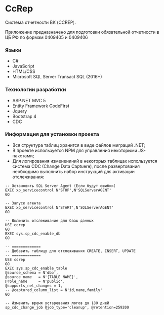 # CcRep

Система отчетности ВК (CCREP). 

Приложение предназначено для подготовки обязательной отчетности в ЦБ РФ по формам 0409405 и 0409406

### Языки
- C#
- JavaScript
- HTML/CSS
- Microsoft SQL Server Transact SQL (2016+)

### Технологии разработки
- ASP.NET MVC 5
- Entity Framework CodeFirst
- Jquery
- Bootstrap 4
- CDC

### Информация для установки проекта
- Вся структура таблиц хранится в виде файлов миграций .NET;
- В проекте используется NPM для управления некоторыми JS-пакетами;
- Для логирования изменениний в некоторых таблицах используется система CDC (Change Data Captuere), после развертования необходимо выполнить набор инструкций для активации отслеживания:
```
-- Остановить SQL Server Agent (Если будут ошибки)
EXEC xp_servicecontrol N'STOP',N'SQLServerAGENT' 
GO

-- Запуск агента
EXEC xp_servicecontrol N'START',N'SQLServerAGENT' 
GO

-- Включить отслеживание для базы данных
USE ccrep  
GO  
EXEC sys.sp_cdc_enable_db  
GO  

-- =============  
-- Добавить таблицу для отслеживания CREATE, INSERT, UPDATE
-- =============  
USE ccrep  
GO  
EXEC sys.sp_cdc_enable_table  
@source_schema = N'dbo',  
@source_name   = N'{TABLE_NAME}',  
@role_name     = N'public',  
@supports_net_changes = 1,
-- @captured_column_list = N'id,name,family'
GO  

-- Изменить время устаревания логов до 180 дней
sp_cdc_change_job @job_type='cleanup', @retention=259200

```